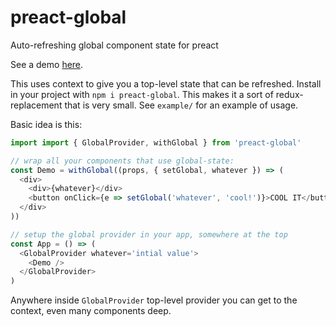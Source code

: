 # preact-global

Auto-refreshing global component state for preact

See a demo [here](http://konsumer.js.org/preact-globals/).

This uses context to give you a top-level state that can be refreshed. Install in your project with `npm i preact-global`. This makes it a sort of redux-replacement that is very small. See `example/` for an example of usage.

Basic idea is this:

```js
import import { GlobalProvider, withGlobal } from 'preact-global'

// wrap all your components that use global-state:
const Demo = withGlobal((props, { setGlobal, whatever }) => (
  <div>
    <div>{whatever}</div>
    <button onClick={e => setGlobal('whatever', 'cool!')}>COOL IT</button>
  </div>
))

// setup the global provider in your app, somewhere at the top
const App = () => (
  <GlobalProvider whatever='intial value'>
    <Demo />
  </GlobalProvider>
)

```

Anywhere inside `GlobalProvider` top-level provider you can get to the context, even many components deep.